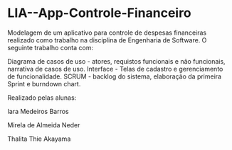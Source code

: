 # LIA--App-Controle-Financeiro
Modelagem de um aplicativo para controle de despesas financeiras realizado como trabalho na disciplina de Engenharia de Software.
O seguinte trabalho conta com:


Diagrama de casos de uso - atores, requistos funcionais e não funcionais, narrativa de casos de uso.
Interface - Telas de cadastro e gerenciamento de funcionalidade.
SCRUM - backlog do sistema, elaboração da primeira Sprint e burndown chart.



Realizado pelas alunas:

Iara Medeiros Barros

Mirela de Almeida Neder

Thalita Thie Akayama

